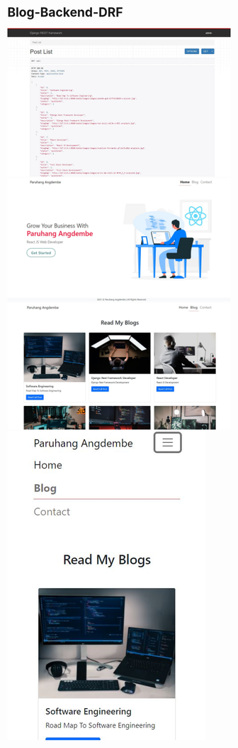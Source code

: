 # Blog-Backend-DRF

![](projects%20images/DRF-api.JPG)
![](projects%20images/blog-home.JPG)
![](projects%20images/blog-post.JPG)
![](projects%20images/blog-responsive.JPG)
